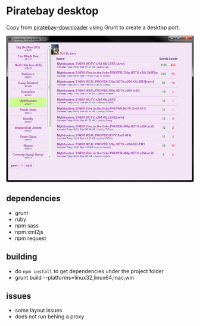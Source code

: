 Piratebay desktop
=================

Copy from [piratebay-downloader](https://github.com/angel-git/piratebay-downloader) using Grunt to create a desktop port.

![Image](image1.png?raw=true)

## dependencies
- grunt
- ruby
- npm sass
- npm xml2js
- npm request

## building
- do `npm install` to get dependencies under the project folder
- grunt build --platforms=linux32,linux64,mac,win

## issues
- some layout issues
- does not run behing a proxy